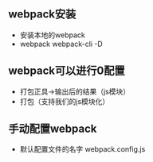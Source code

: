 ## webpack安装
- 安装本地的webpack
- webpack webpack-cli -D

## webpack可以进行0配置
- 打包正具->输出后的结果（js模块）
- 打包（支持我们的js模块化）

## 手动配置webpack
- 默认配置文件的名字 webpack.config.js